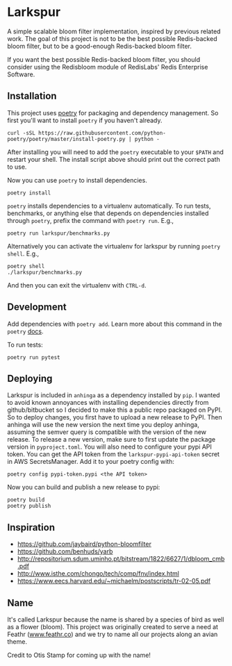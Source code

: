 # Larkspur

A simple scalable bloom filter implementation, inspired by previous related work.
The goal of this project is not to be the best possible Redis-backed bloom filter,
but to be a good-enough Redis-backed bloom filter.

If you want the best possible Redis-backed bloom filter, you should consider
using the Redisbloom module of RedisLabs' Redis Enterprise Software.

## Installation

This project uses [poetry](https://python-poetry.org) for packaging and dependency management. So first you'll want to install `poetry` if you haven't already.

```
curl -sSL https://raw.githubusercontent.com/python-poetry/poetry/master/install-poetry.py | python -
```

After installing you will need to add the `poetry` executable to your `$PATH` and restart your shell.
The install script above should print out the correct path to use.

Now you can use `poetry` to install dependencies.

```
poetry install
```

`poetry` installs dependencies to a virtualenv automatically. To run tests, benchmarks, or anything else
that depends on dependencies installed through `poetry`, prefix the command with `poetry run`. E.g.,

```
poetry run larkspur/benchmarks.py
```

Alternatively you can activate the virtualenv for larkspur by running `poetry shell`. E.g.,

```
poetry shell
./larkspur/benchmarks.py
```

And then you can exit the virtualenv with `CTRL-d`.

## Development

Add dependencies with `poetry add`. Learn more about this command in the `poetry` [docs](https://python-poetry.org/docs/master).

To run tests:

```
poetry run pytest
```

## Deploying

Larkspur is included in `anhinga` as a dependency installed by `pip`. I wanted to avoid known annoyances with installing dependencies directly from github/bitbucket so I decided to make this a public repo packaged on PyPI. So to deploy changes, you first have to upload a new release to PyPI. Then anhinga will use the new version the next time you deploy anhinga, assuming the semver query is compatible with the version of the new release.
To release a new version, make sure to first update the package version in `pyproject.toml`.
You will also need to configure your pypi API token. You can get the API token from the `larkspur-pypi-api-token` secret in AWS SecretsManager. Add it to your poetry config with:

```
poetry config pypi-token.pypi <the API token>
```

Now you can build and publish a new release to pypi:

```
poetry build
poetry publish
```

## Inspiration

- https://github.com/jaybaird/python-bloomfilter
- https://github.com/benhuds/yarb
- http://repositorium.sdum.uminho.pt/bitstream/1822/6627/1/dbloom_cmb.pdf
- http://www.isthe.com/chongo/tech/comp/fnv/index.html
- https://www.eecs.harvard.edu/~michaelm/postscripts/tr-02-05.pdf

## Name

It's called Larkspur because the name is shared by a species of bird as well as a flower (bloom).
This project was originally created to serve a need at Feathr (www.feathr.co) and we
try to name all our projects along an avian theme.

Credit to Otis Stamp for coming up with the name!
